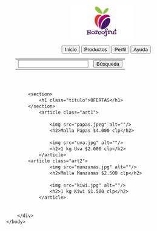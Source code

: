 <html>
    <head>
        <title>Horcofrut</title>
        <meta charset="UTF-8">
        <meta name="viewport" content="width=device-width, initial-scale=1.0">
        <link href="css1.css" rel="stylesheet" type="text/css"/>
    </head>
    <body>
        <div>
            <header class="superior">
                <div class="logo">
                    <img src="Horcofrut.jpeg" alt=""/>
                </div>  
                <nav>
                    <ul>
                        <input class = "menu c" type="button" onclick="location.href='Pag1.html';" value="Inicio" />
                        <input class = "menu c" type="button" onclick="location.href='Pag2.html';" value="Productos" />
                        <input class = "menu c" type="button" onclick="location.href='Pag3.html';" value="Perfil" />
                        <input class = "menu c" type="button" onclick="location.href='Pag7.html';" value="Ayuda" />
                    </ul>
                <ul>
                    <table id = tb>
                        <tr>
                            <td><input type="text" id="unob"></td>
                            <td><input type="button" id="uno" onclick="location.href='http://www.google.com';" value="Búsqueda"></td>
                        </tr>
                    </table>
                    </ul>
                </nav>
            </header>
            
            <section>
                <h1 class="titulo">OFERTAS</h1>
            </section>
                <article class="art1">
                    
                    <img src="papas.jpeg" alt=""/>
                    <h2>Malla Papas $4.000 clp</h2>
                    
                    <img src="uva.jpg" alt=""/>
                    <h2>1 kg Uva $2.000 clp</h2>
                </article>
            <article class="art2">
                    <img src="manzanas.jpg" alt=""/>
                    <h2>Malla Manzanas $2.500 clp</h2>
                    
                    <img src="kiwi.jpg" alt=""/>
                    <h2>1 kg Kiwi $1.500 clp</h2>
                </article>
        
        
        </div>
    </body>
</html>
